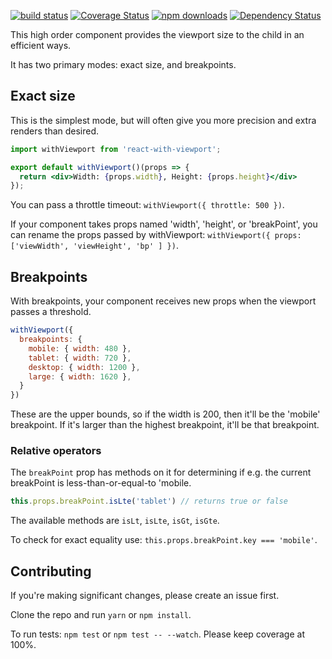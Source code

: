 [![build status](https://img.shields.io/travis/brigand/react-with-viewport/master.svg?style=flat-square)](https://travis-ci.org/brigand/react-with-viewport)
[![Coverage Status](https://coveralls.io/repos/github/brigand/react-with-viewport/badge.svg?branch=master)](https://coveralls.io/github/brigand/react-with-viewport?branch=master)
[![npm downloads](https://img.shields.io/npm/dm/react-with-viewport.svg?style=flat-square)](https://www.npmjs.com/package/react-with-viewport)
[![Dependency Status](https://img.shields.io/david/brigand/react-with-viewport.svg?style=flat-square)](https://david-dm.org/brigand/react-with-viewport)


This high order component provides the viewport size to the child in an efficient ways.

It has two primary modes: exact size, and breakpoints.

## Exact size

This is the simplest mode, but will often give you more precision and extra renders than desired.

```jsx
import withViewport from 'react-with-viewport';

export default withViewport()(props => {
  return <div>Width: {props.width}, Height: {props.height}</div>
});
```

You can pass a throttle timeout: `withViewport({ throttle: 500 })`.

If your component takes props named 'width', 'height', or 'breakPoint', you can rename the props passed by withViewport: `withViewport({ props: ['viewWidth', 'viewHeight', 'bp' ] })`.


## Breakpoints

With breakpoints, your component receives new props when the viewport passes a threshold.

```jsx
withViewport({
  breakpoints: {
    mobile: { width: 480 },
    tablet: { width: 720 },
    desktop: { width: 1200 },
    large: { width: 1620 },
  }
})
```

These are the upper bounds, so if the width is 200, then it'll be the 'mobile' breakpoint. If it's larger than the highest breakpoint, it'll be that breakpoint.

### Relative operators

The `breakPoint` prop has methods on it for determining if e.g. the current breakPoint is less-than-or-equal-to 'mobile.

```js
this.props.breakPoint.isLte('tablet') // returns true or false
```

The available methods are `isLt`, `isLte`, `isGt`, `isGte`.

To check for exact equality use: `this.props.breakPoint.key === 'mobile'`.

## Contributing

If you're making significant changes, please create an issue first.

Clone the repo and run `yarn` or `npm install`.

To run tests: `npm test` or `npm test -- --watch`. Please keep coverage at 100%.

